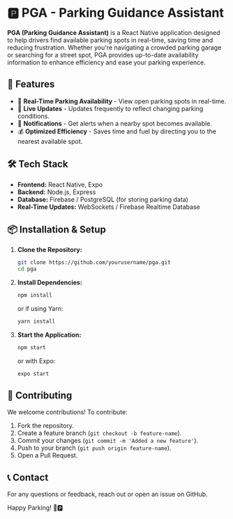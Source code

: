 # 🅿️ PGA - Parking Guidance Assistant

**PGA (Parking Guidance Assistant)** is a React Native application designed to help drivers find available parking spots in real-time, saving time and reducing frustration. Whether you're navigating a crowded parking garage or searching for a street spot, PGA provides up-to-date availability information to enhance efficiency and ease your parking experience.

## 🚀 Features

- 📍 **Real-Time Parking Availability** - View open parking spots in real-time.
- 📡 **Live Updates** - Updates frequently to reflect changing parking conditions.
- 🔔 **Notifications** - Get alerts when a nearby spot becomes available.
- 💰 **Optimized Efficiency** - Saves time and fuel by directing you to the nearest available spot.

## 🛠️ Tech Stack

- **Frontend:** React Native, Expo
- **Backend:** Node.js, Express
- **Database:** Firebase / PostgreSQL (for storing parking data)
- **Real-Time Updates:** WebSockets / Firebase Realtime Database

## 📦 Installation & Setup

1. **Clone the Repository:**
   ```sh
   git clone https://github.com/yourusername/pga.git
   cd pga
   ```

2. **Install Dependencies:**
   ```sh
   npm install
   ```
   or if using Yarn:
   ```sh
   yarn install
   ```

3. **Start the Application:**
   ```sh
   npm start
   ```
   or with Expo:
   ```sh
   expo start
   ```

## 🤝 Contributing

We welcome contributions! To contribute:
1. Fork the repository.
2. Create a feature branch (`git checkout -b feature-name`).
3. Commit your changes (`git commit -m 'Added a new feature'`).
4. Push to your branch (`git push origin feature-name`).
5. Open a Pull Request.


## 📞 Contact

For any questions or feedback, reach out or open an issue on GitHub.

Happy Parking! 🚗🅿️

